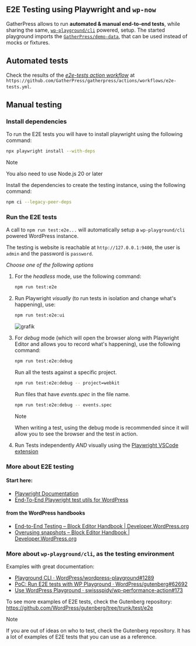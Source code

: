 ## E2E Testing using Playwright and `wp-now`

GatherPress allows to run **automated & manual end-to-end tests**, while sharing the same, [`wp-playground/cli`](https://github.com/WordPress/wordpress-playground/pull/1289) powered, setup. The started playground imports the [`GatherPress/demo-data`](https://github.com/GatherPress/demo-data), that can be used instead of mocks or fixtures.

## Automated tests

Check the results of the [_e2e-tests action workflow_](https://github.com/GatherPress/gatherpress/actions/workflows/e2e-tests.yml) at  `https://github.com/GatherPress/gatherpress/actions/workflows/e2e-tests.yml`.

## Manual testing

### Install dependencies

To run the E2E tests you will have to install playwright using the following command:

```bash
npx playwright install --with-deps
```

> [!NOTE]
> You also need to use Node.js 20 or later

Install the dependencies to create the testing instance, using the following command:

```bash
npm ci --legacy-peer-deps
```

### Run the E2E tests

A call to `npm run test:e2e...` will automatically setup a `wp-playground/cli` powered WordPress instance.

The testing is website is reachable at `http://127.0.0.1:9400`, the user is `admin` and the password is `password`. 

_Choose one of the following options_

1. For the _headless_ mode, use the following command:

   ```bash
   npm run test:e2e
   ```

2. Run Playwright _visually_ (to run tests in isolation and change what's happening), use:

   ```bash
   npm run test:e2e:ui
   ```
   ![grafik](https://github.com/user-attachments/assets/1627dff7-363e-447e-9981-adac610ac888)


3. For _debug_ mode (which will open the browser along with Playwright Editor and allows you to record what's happening), use the following command:

   ```bash
   npm run test:e2e:debug
   ```

   Run all the tests against a specific project.
   ```bash
   npm run test:e2e:debug -- project=webkit
   ```

   Run files that have *events.spec* in the file name.
   ```bash
   npm run test:e2e:debug -- events.spec
   ```

   > [!NOTE]
   > When writing a test, using the debug mode is recommended since it will allow you to see the browser and the test in action.

4. Run Tests independently _AND_ visually using the [Playwright VSCode extension](https://playwright.dev/docs/getting-started-vscode)


### More about E2E testing

#### Start here:

- [Playwright Documentation](https://playwright.dev/docs/intro)
- [End-To-End Playwright test utils for WordPress](https://github.com/WordPress/gutenberg/blob/trunk/packages/e2e-test-utils-playwright/README.md)

#### from the WordPress handbooks

- [End-to-End Testing – Block Editor Handbook | Developer.WordPress.org](https://developer.wordpress.org/block-editor/contributors/code/testing-overview/e2e/)
- [Overusing snapshots – Block Editor Handbook | Developer.WordPress.org](https://developer.wordpress.org/block-editor/contributors/code/testing-overview/e2e/overusing-snapshots/)

### More about `wp-playground/cli`, as the testing environment

Examples with great documentation:

- [Playground CLI · WordPress/wordpress-playground#1289](https://github.com/WordPress/wordpress-playground/pull/1289)
- [PoC: Run E2E tests with WP Playground · WordPress/gutenberg#62692](https://github.com/WordPress/gutenberg/pull/62692)
- [Use WordPress Playground · swissspidy/wp-performance-action#173](https://github.com/swissspidy/wp-performance-action/pull/173)

To see more examples of E2E tests, check the Gutenberg repository: https://github.com/WordPress/gutenberg/tree/trunk/test/e2e

> [!NOTE]
> If you are out of ideas on who to test, check the Gutenberg repository. It has a lot of examples of E2E tests that you can use as a reference.